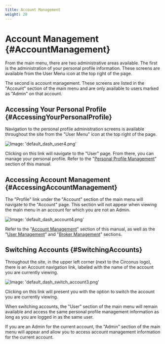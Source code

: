```yaml
---
title: Account Management
weight: 20
---
```


# Account Management {#AccountManagement}

From the main menu, there are two administrative areas available.  The first is the administration of your personal profile information. These screens are available from the User Menu icon at the top right of the page.

The second is account management. These screens are listed in the "Account" section of the main menu and are only available to users marked as "Admin" on that account.

## Accessing Your Personal Profile {#AccessingYourPersonalProfile}
Navigation to the personal profile administration screens is available throughout the site from the "User Menu" icon at the top right of the page.

![Image: 'default_dash_user4.png'](/images/circonus/default_dash_user4.png)

Clicking on this link will navigate to the "User" page. From there, you can manage your personal profile. Refer to the "[Personal Profile Management](/Administration/Profile.md)" section of this manual.


## Accessing Account Management {#AccessingAccountManagement}
The "Profile" link under the "Account" section of the main menu will navigate to the "Account" page. This section will not appear when viewing the main menu in an account for which you are not an Admin.

![Image: 'default_dash_account4.png'](/images/circonus/default_dash_account4.png)

Refer to the "[Account Management](/Administration/Account.md)" section of this manual, as well as the "[User Management](/Administration/Account/Users.md)" and "[Broker Management](/Administration/Account/BrokerManagement.md)" sections.


## Switching Accounts {#SwitchingAccounts}
Throughout the site, in the upper left corner (next to the Circonus logo), there is an Account navigation link, labeled with the name of the account you are currently viewing.

![Image: 'default_dash_switch_account3.png'](/images/circonus/default_dash_switch_account3.png)

Clicking on this link will present you with the option to switch the account you are currently viewing.

When switching accounts, the "User" section of the main menu will remain available and access the same personal profile management information as long as you are logged in as the same user.

If you are an Admin for the current account, the "Admin" section of the main menu will appear and allow you to access account management information for the current account.
